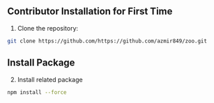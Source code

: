 
## Contributor Installation for First Time
1. Clone the repository:
```sh
git clone https://github.com/https://github.com/azmir849/zoo.git
```

## Install Package
2. Install related package
```sh
npm install --force
```

